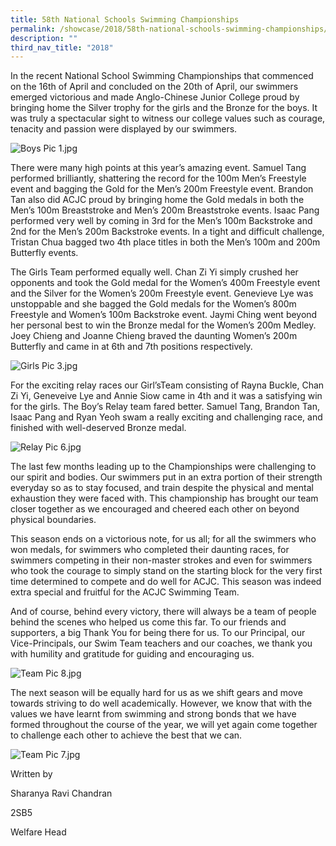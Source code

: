 ```yaml
---
title: 58th National Schools Swimming Championships
permalink: /showcase/2018/58th-national-schools-swimming-championships/
description: ""
third_nav_title: "2018"
---
```

In the recent National School Swimming Championships that commenced on the 16th of April and concluded on the 20th of April, our swimmers emerged victorious and made Anglo-Chinese Junior College proud by bringing home the Silver trophy for the girls and the Bronze for the boys. It was truly a spectacular sight to witness our college values such as courage, tenacity and passion were displayed by our swimmers.

  

![Boys Pic 1.jpg](https://acjc.moe.edu.sg/qql/slot/u543/2020/Showcase/2018/58th%20National%20Schools%20Swimming%20Champions/Boys%20Pic%201.jpg)

  

There were many high points at this year’s amazing event. Samuel Tang performed brilliantly, shattering the record for the 100m Men’s Freestyle event and bagging the Gold for the Men’s 200m Freestyle event. Brandon Tan also did ACJC proud by bringing home the Gold medals in both the Men’s 100m Breaststroke and Men’s 200m Breaststroke events. Isaac Pang performed very well by coming in 3rd for the Men’s 100m Backstroke and 2nd for the Men’s 200m Backstroke events. In a tight and difficult challenge, Tristan Chua bagged two 4th place titles in both the Men’s 100m and 200m Butterfly events.

  

  

The Girls Team performed equally well. Chan Zi Yi simply crushed her opponents and took the Gold medal for the Women’s 400m Freestyle event and the Silver for the Women’s 200m Freestyle event. Genevieve Lye was unstoppable and she bagged the Gold medals for the Women’s 800m Freestyle and Women’s 100m Backstroke event. Jaymi Ching went beyond her personal best to win the Bronze medal for the Women’s 200m Medley. Joey Chieng and Joanne Chieng braved the daunting Women’s 200m Butterfly and came in at 6th and 7th positions respectively.

  

![Girls Pic 3.jpg](https://acjc.moe.edu.sg/qql/slot/u543/2020/Showcase/2018/58th%20National%20Schools%20Swimming%20Champions/Girls%20Pic%203.jpg)

  

For the exciting relay races our Girl’sTeam consisting of Rayna Buckle, Chan Zi Yi, Geneveive Lye and Annie Siow came in 4th and it was a satisfying win for the girls. The Boy’s Relay team fared better. Samuel Tang, Brandon Tan, Isaac Pang and Ryan Yeoh swam a really exciting and challenging race, and finished with well-deserved Bronze medal.

  

![Relay Pic 6.jpg](https://acjc.moe.edu.sg/qql/slot/u543/2020/Showcase/2018/58th%20National%20Schools%20Swimming%20Champions/Relay%20Pic%206.jpg)

  

The last few months leading up to the Championships were challenging to our spirit and bodies. Our swimmers put in an extra portion of their strength everyday so as to stay focused, and train despite the physical and mental exhaustion they were faced with. This championship has brought our team closer together as we encouraged and cheered each other on beyond physical boundaries.

  

This season ends on a victorious note, for us all; for all the swimmers who won medals, for swimmers who completed their daunting races, for swimmers competing in their non-master strokes and even for swimmers who took the courage to simply stand on the starting block for the very first time determined to compete and do well for ACJC. This season was indeed extra special and fruitful for the ACJC Swimming Team.

  

And of course, behind every victory, there will always be a team of people behind the scenes who helped us come this far. To our friends and supporters, a big Thank You for being there for us. To our Principal, our Vice-Principals, our Swim Team teachers and our coaches, we thank you with humility and gratitude for guiding and encouraging us.

  

![Team Pic 8.jpg](https://acjc.moe.edu.sg/qql/slot/u543/2020/Showcase/2018/58th%20National%20Schools%20Swimming%20Champions/Team%20Pic%208.jpg)

  

The next season will be equally hard for us as we shift gears and move towards striving to do well academically. However, we know that with the values we have learnt from swimming and strong bonds that we have formed throughout the course of the year, we will yet again come together to challenge each other to achieve the best that we can.

  

![Team Pic 7.jpg](https://acjc.moe.edu.sg/qql/slot/u543/2020/Showcase/2018/58th%20National%20Schools%20Swimming%20Champions/Team%20Pic%207.jpg)  

Written by

Sharanya Ravi Chandran

2SB5

Welfare Head